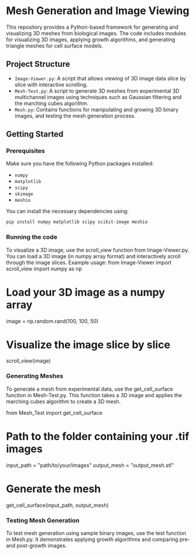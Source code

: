 # Mesh Generation and Image Viewing

This repository provides a Python-based framework for generating and visualizing 3D meshes from biological images. The code includes modules for visualizing 3D images, applying growth algorithms, and generating triangle meshes for cell surface models.

## Project Structure

- `Image-Viewer.py`: A script that allows viewing of 3D image data slice by slice with interactive scrolling.
- `Mesh-Test.py`: A script to generate 3D meshes from experimental 3D multichannel images using techniques such as Gaussian filtering and the marching cubes algorithm.
- `Mesh.py`: Contains functions for manipulating and growing 3D binary images, and testing the mesh generation process.

## Getting Started

### Prerequisites

Make sure you have the following Python packages installed:

- `numpy`
- `matplotlib`
- `scipy`
- `skimage`
- `meshio`

You can install the necessary dependencies using:

```bash
pip install numpy matplotlib scipy scikit-image meshio
```
### Running the code

To visualize a 3D image, use the scroll_view function from Image-Viewer.py. You can load a 3D image (in numpy array format) and interactively scroll through the image slices.
Example usage:
from Image-Viewer import scroll_view
import numpy as np

# Load your 3D image as a numpy array
image = np.random.rand(100, 100, 50)

# Visualize the image slice by slice
scroll_view(image)

### Generating Meshes

To generate a mesh from experimental data, use the get_cell_surface function in Mesh-Test.py. This function takes a 3D image and applies the marching cubes algorithm to create a 3D mesh.

from Mesh_Test import get_cell_surface

# Path to the folder containing your .tif images
input_path = "path/to/your/images"
output_mesh = "output_mesh.stl"

# Generate the mesh
get_cell_surface(input_path, output_mesh)



### Testing Mesh Generation
To test mesh generation using sample binary images, use the test function in Mesh.py. It demonstrates applying growth algorithms and comparing pre- and post-growth images.



